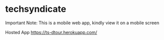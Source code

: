 # techsyndicate

Important Note: This is a mobile web app, kindly view it on a mobile screen

Hosted App
https://ts-dtour.herokuapp.com/

